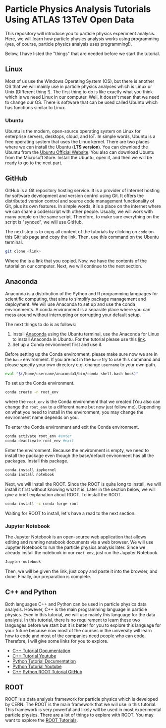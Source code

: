 # Particle Physics Analysis Tutorials Using ATLAS 13TeV Open Data

This repository will introduce you to particle physics experiment analysis. Here, we will learn how particle physics analysis works using programming (yes, of course, particle physics analysis uses programming!). 

Below, I have listed the "things" that are needed before we start the tutorial.

## Linux

Most of us use the Windows Operating System (OS), but there is another OS that we will mainly use in particle physics analyses which is Linux or Unix (Different thing !). The first thing to do is like exactly what you think which is we need Linux in our computer. Well, it doesn't mean that we need to change our OS. There is software that can be used called Ubuntu which has functions similar to Linux.

### Ubuntu

Ubuntu is the modern, open-source operating system on Linux for enterprise servers, desktops, cloud, and IoT. In simple words, Ubuntu is a free operating system that uses the Linux kernel. There are two places where we can install the Ubuntu (**LTS version**). You can download the Ubuntu from the [Ubuntu Official Website](https://ubuntu.com/download/desktop). You also can download Ubuntu from the Microsoft Store. Install the Ubuntu, open it, and then we will be ready to go to the next part.

## GitHub

GitHub is a Git repository hosting service. It is a provider of Internet hosting for software development and version control using Git. It offers the distributed version control and source code management functionality of Git, plus its own features. In simple words, it is a place on the internet where we can share a code/script with other people. Usually, we will work with many people on the same script. Therefore, to make sure everything on the script is "synced", we will use GitHub. 

The next step is to copy all content of the tutorials by clicking on `code` on this GitHub page and copy the link. Then, use this command on the Ubuntu terminal.

```bash
git clone <link>
```
Where the <link> is a link that you copied. Now, we have the contents of the tutorial on our computer. Next, we will continue to the next section.

## Anaconda

Anaconda is a distribution of the Python and R programming languages for scientific computing, that aims to simplify package management and deployment. We will use Anaconda to set up and use the conda environments. A conda environment is a separate place where you can mess around without interrupting or corrupting your default setup. 

The next things to do is as follows:

1. Install [Anaconda](https://docs.anaconda.com/anaconda/install/) using the Ubuntu terminal, use the Anaconda for Linux to install Anaconda in Ubuntu. For the tutorial please use this [link](https://phoenixnap.com/kb/how-to-install-anaconda-ubuntu-18-04-or-20-04).
2. Set up a Conda environment first and use it.

Before setting up the Conda environment, please make sure now we are in the `base` environment. If you are not in the `base` try to use this command and please specify your own directory e.g. change `username` to your own path.
```bash
eval "$(/home/username/anaconda3/bin/conda shell.bash hook)"
```
To set up the Conda environment.

```bash
conda create -n root_env
```
where the `root_env` is the Conda environment that we created (You also can change the `root_env` to a different name but now just follow me). Depending on what you need to install in the environment, you may change the environment name depends on you.

To enter the Conda environment and exit the Conda environment.

```bash
conda activate root_env #enter
conda deactivate root_env #exit
```
Enter the environment. Because the environment is empty, we need to install the package even though the base/default environment has all the packages. Install this package.

```bash
conda install ipykernel
conda install notebook
```
Next, we will install the ROOT. Since the ROOT is quite long to install, we will install it first without knowing what it is. Later in the section below, we will give a brief explanation about ROOT. To install the ROOT.

```bash
conda install -c conda-forge root
```
Waiting for ROOT to install, let's have a read to the next section.

### Jupyter Notebook

The Jupyter Notebook is an open-source web application that allows editing and running notebook documents via a web browser. We will use Jupyter Notebook to run the particle physics analysis later. Since we already install the notebook in our `root_env`, just run the Jupyter Notebook.

```bash
Jupyter-notebook
```
Then, we will be given the link, just copy and paste it into the browser, and done. Finally, our preparation is complete.

## C++ and Python

Both languages C++ and Python can be used in particle physics data analysis. However, C++ is the main programming language in particle physics. Even in this tutorial, we will use mainly this language for the data analysis. In this tutorial, there is no requirement to learn these two languages before we start but it is better for you to explore this language for your future because now most of the courses in the university will learn how to code and most of the companies need people who can code. Therefore, I will give some links for you to explore.

* [C++ Tutorial Documentation](https://www.cplusplus.com/doc/tutorial/)
* [C++ Tutorial Youtube](https://www.youtube.com/watch?v=vLnPwxZdW4Y&vl=en)
* [Python Tutorial Documentation](https://docs.python.org/3/tutorial/)
* [Python Tutorial Youtube](https://www.youtube.com/watch?v=_uQrJ0TkZlc&vl=en)
* [C++,Python,ROOT Tutorial GitHub](https://github.com/afyqazraei/MalayaHEPTutorials)

## ROOT

ROOT is a data analysis framework for particle physics which is developed by CERN. The ROOT is the main framework that we will use in this tutorial. This framework is very powerful and likely will be used in most experimental particle physics. There are a lot of things to explore with ROOT. You may want to explore the [ROOT Tutorials](https://root.cern/doc/master/group__Tutorials.html).
